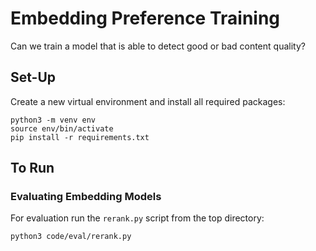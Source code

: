 # Embedding Preference Training

Can we train a model that is able to detect good or bad content quality?

## Set-Up

Create a new virtual environment and install all required packages:

```
python3 -m venv env
source env/bin/activate
pip install -r requirements.txt
```

## To Run

### Evaluating Embedding Models

For evaluation run the `rerank.py` script from the top directory:

```bash
python3 code/eval/rerank.py
```